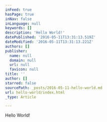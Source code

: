 ```yaml
---
inFeed: true
hasPage: true
inNav: false
inLanguage: null
keywords: []
description: 'Hello World!'
datePublished: '2016-05-11T13:31:13.519Z'
dateModified: '2016-05-11T13:31:13.221Z'
authors: []
publisher:
  name: null
  domain: null
  url: null
  favicon: null
title: ''
author: []
starred: false
sourcePath: _posts/2016-05-11-hello-world.md
url: hello-world/index.html
_type: Article

---
```

Hello World!